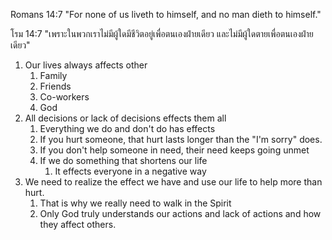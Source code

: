 
Romans 14:7 "For none of us liveth to himself, and no man dieth to himself."

โรม 14:7 "เพราะในพวกเราไม่มีผู้ใดมีชีวิตอยู่เพื่อตนเองฝ่ายเดียว และไม่มีผู้ใดตายเพื่อตนเองฝ่ายเดียว"

1. Our lives always affects other
    1. Family
    2. Friends
    3. Co-workers
    4. God
2. All decisions or lack of decisions effects them all
    1. Everything we do and don't do has effects
    2. If you hurt someone, that hurt lasts longer than the "I'm sorry" does.
    3. If you don't help someone in need, their need keeps going unmet
    4. If we do something that shortens our life
        1. It effects everyone in a negative way
3. We need to realize the effect we have and use our life to help more than hurt.
    1. That is why we really need to walk in the Spirit
    2. Only God truly understands our actions and lack of actions and how they affect others.

